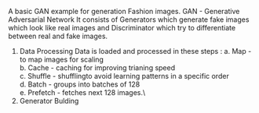 A basic GAN example for generation Fashion images.
GAN - Generative Adversarial Network
It consists of Generators which generate fake images which look like real images and Discriminator which try to differentiate between real and fake images.

1. Data Processing
   Data is loaded and processed in these steps :
   a. Map - to map images for scaling \
    b. Cache - caching for improving trianing speed\
    c. Shuffle - shufflingto avoid learning patterns in a specific order\
    d. Batch - groups into batches of 128\
    e. Prefetch - fetches next 128 images.\
2. Generator Bulding
